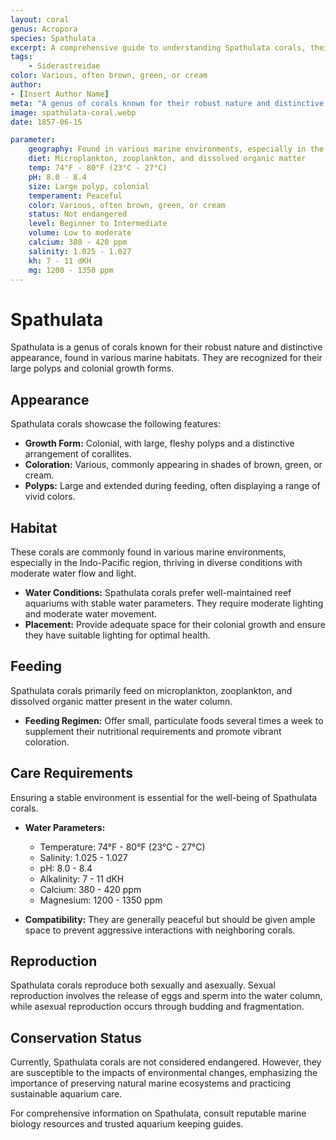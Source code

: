 ```yaml
---
layout: coral
genus: Acropora
species: Spathulata
excerpt: A comprehensive guide to understanding Spathulata corals, their habitat, care requirements, and conservation status.
tags:
    - Siderastreidae
color: Various, often brown, green, or cream
author:
- [Insert Author Name]
meta: "A genus of corals known for their robust nature and distinctive appearance, found in various marine habitats."
image: spathulata-coral.webp
date: 1857-06-15

parameter:
    geography: Found in various marine environments, especially in the Indo-Pacific region
    diet: Microplankton, zooplankton, and dissolved organic matter
    temp: 74°F - 80°F (23°C - 27°C)
    pH: 8.0 - 8.4
    size: Large polyp, colonial
    temperament: Peaceful
    color: Various, often brown, green, or cream
    status: Not endangered
    level: Beginner to Intermediate
    volume: Low to moderate
    calcium: 380 - 420 ppm
    salinity: 1.025 - 1.027
    kh: 7 - 11 dKH
    mg: 1200 - 1350 ppm
---
```


# Spathulata

Spathulata is a genus of corals known for their robust nature and distinctive appearance, found in various marine habitats. They are recognized for their large polyps and colonial growth forms.

## Appearance

Spathulata corals showcase the following features:

- **Growth Form:** Colonial, with large, fleshy polyps and a distinctive arrangement of corallites.
- **Coloration:** Various, commonly appearing in shades of brown, green, or cream.
- **Polyps:** Large and extended during feeding, often displaying a range of vivid colors.

## Habitat

These corals are commonly found in various marine environments, especially in the Indo-Pacific region, thriving in diverse conditions with moderate water flow and light.

- **Water Conditions:** Spathulata corals prefer well-maintained reef aquariums with stable water parameters. They require moderate lighting and moderate water movement.
- **Placement:** Provide adequate space for their colonial growth and ensure they have suitable lighting for optimal health.

## Feeding

Spathulata corals primarily feed on microplankton, zooplankton, and dissolved organic matter present in the water column.

- **Feeding Regimen:** Offer small, particulate foods several times a week to supplement their nutritional requirements and promote vibrant coloration.

## Care Requirements

Ensuring a stable environment is essential for the well-being of Spathulata corals.

- **Water Parameters:**
  - Temperature: 74°F - 80°F (23°C - 27°C)
  - Salinity: 1.025 - 1.027
  - pH: 8.0 - 8.4
  - Alkalinity: 7 - 11 dKH
  - Calcium: 380 - 420 ppm
  - Magnesium: 1200 - 1350 ppm

- **Compatibility:** They are generally peaceful but should be given ample space to prevent aggressive interactions with neighboring corals.

## Reproduction

Spathulata corals reproduce both sexually and asexually. Sexual reproduction involves the release of eggs and sperm into the water column, while asexual reproduction occurs through budding and fragmentation.

## Conservation Status

Currently, Spathulata corals are not considered endangered. However, they are susceptible to the impacts of environmental changes, emphasizing the importance of preserving natural marine ecosystems and practicing sustainable aquarium care.

For comprehensive information on Spathulata, consult reputable marine biology resources and trusted aquarium keeping guides.
